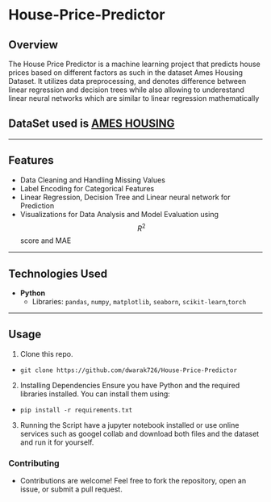# House-Price-Predictor

## Overview
The House Price Predictor is a machine learning project that predicts house prices based on different factors as such in the dataset Ames Housing Dataset. It utilizes data preprocessing, and denotes difference between linear regression and decision trees while also allowing to underestand linear neural networks which are similar to linear regression mathematically

## DataSet used is [AMES HOUSING](https://www.kaggle.com/datasets/prevek18/ames-housing-dataset)
---

## **Features**
- Data Cleaning and Handling Missing Values  
- Label Encoding for Categorical Features  
- Linear Regression, Decision Tree and Linear neural network for Prediction  
- Visualizations for Data Analysis and Model Evaluation using $$R^2$$ score and MAE
---

## **Technologies Used**
- **Python**  
  - Libraries: `pandas`, `numpy`, `matplotlib`, `seaborn`, `scikit-learn`,`torch`  

---

## **Usage**
1. Clone this repo. <br>
-  ```terminal
   git clone https://github.com/dwarak726/House-Price-Predictor
   ```
2. Installing Dependencies
Ensure you have Python and the required libraries installed. You can install them using:  
- ```terminal
  pip install -r requirements.txt
  ```
3. Running the Script
have a jupyter notebook installed or use online services such as googel collab and download both files and the dataset and run it for yourself.

  
### **Contributing**
- Contributions are welcome! Feel free to fork the repository, open an issue, or submit a pull request.
